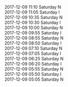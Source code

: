 2017-12-09 11:10 Saturday  N  
2017-12-09 11:05 Saturday  I  
2017-12-09 10:35 Saturday  N  
2017-12-09 10:30 Saturday  I  
2017-12-09 10:00 Saturday  N  
2017-12-09 09:55 Saturday  I  
2017-12-09 08:55 Saturday  N  
2017-12-09 08:50 Saturday  I  
2017-12-09 07:10 Saturday  N  
2017-12-09 07:05 Saturday  I  
2017-12-09 06:25 Saturday  N  
2017-12-09 06:20 Saturday  I  
2017-12-09 05:55 Saturday  N  
2017-12-09 05:50 Saturday  I  
2017-12-09 05:05 Saturday  N  

